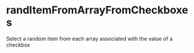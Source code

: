 # randItemFromArrayFromCheckboxes
Select a random item from each array associated with the value of a checkbox 
